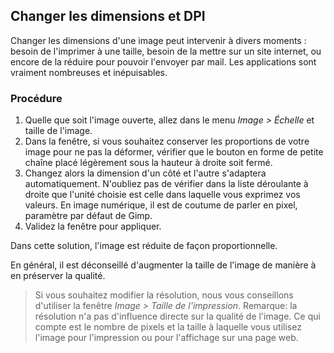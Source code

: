 ## Changer les dimensions et DPI

Changer les dimensions d'une image peut intervenir à divers moments : besoin de l'imprimer à une taille, besoin de la mettre sur un site internet, ou encore de la réduire pour pouvoir l'envoyer par mail. Les applications sont vraiment nombreuses et inépuisables.

### Procédure

1.    Quelle que soit l'image ouverte, allez dans le menu _Image > Échelle_ et taille de l'image.
2.    Dans la fenêtre, si vous souhaitez conserver les proportions de votre image pour ne pas la déformer, vérifier que le bouton en forme de petite chaîne placé légèrement sous la hauteur à droite soit fermé.
3.    Changez alors la dimension d'un côté et l'autre s'adaptera automatiquement. N'oubliez pas de vérifier dans la liste déroulante à droite que l'unité choisie est celle dans laquelle vous exprimez vos valeurs. En image numérique, il est de coutume de parler en pixel, paramètre par défaut de Gimp.
4.    Validez la fenêtre pour appliquer.

Dans cette solution, l'image est réduite de façon proportionnelle.

En général, il est déconseillé d'augmenter la taille de l'image de manière à en préserver la qualité.

> Si vous souhaitez modifier la résolution, nous vous conseillons d'utiliser la fenêtre _Image > Taille de l'impression_.
> Remarque: la résolution n'a pas d'influence directe sur la qualité de l'image. Ce qui compte est le nombre de pixels et la taille à laquelle vous utilisez l'image pour l'impression ou pour l'affichage sur una page web.
